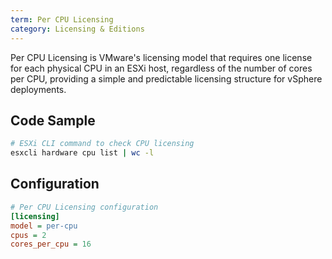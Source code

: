 ```yaml
---
term: Per CPU Licensing
category: Licensing & Editions
---
```


Per CPU Licensing is VMware's licensing model that requires one license for each physical CPU in an ESXi host, regardless of the number of cores per CPU, providing a simple and predictable licensing structure for vSphere deployments.

## Code Sample

```bash
# ESXi CLI command to check CPU licensing
esxcli hardware cpu list | wc -l
```

## Configuration

```ini
# Per CPU Licensing configuration
[licensing]
model = per-cpu
cpus = 2
cores_per_cpu = 16
```